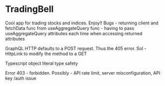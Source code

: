 # TradingBell
Cool app for trading stocks and indices.
Enjoy!! 
Bugs - returning client and fetchData func from useAggregateQuery func
     - having to pass useAggregateQuery attributes each time when accessing returned attributes
        

GraphQL HTTP defaults to a POST request.
Thus the 405 error. 
Sol - HttpLink to modify the method to a GET

Typescript object literal type safety 

Error 403 - forbidden. Possibly - API rate limit, server misconfiguration, API key /auth issue 